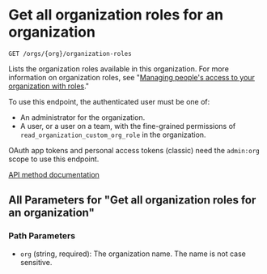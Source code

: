 # Get all organization roles for an organization

`GET /orgs/{org}/organization-roles`

Lists the organization roles available in this organization. For more information on organization roles, see "[Managing people's access to your organization with roles](https://docs.github.com/organizations/managing-peoples-access-to-your-organization-with-roles/about-custom-organization-roles)."

To use this endpoint, the authenticated user must be one of:

- An administrator for the organization.
- A user, or a user on a team, with the fine-grained permissions of `read_organization_custom_org_role` in the organization.

OAuth app tokens and personal access tokens (classic) need the `admin:org` scope to use this endpoint.

[API method documentation](https://docs.github.com/rest/orgs/organization-roles#get-all-organization-roles-for-an-organization)

## All Parameters for "Get all organization roles for an organization"

### Path Parameters

- `org` (string, required): The organization name. The name is not case sensitive.